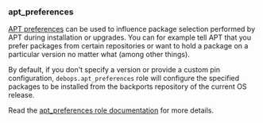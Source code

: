 ### apt_preferences

[APT preferences](https://wiki.debian.org/AptPreferences) can be used to
influence package selection performed by APT during installation or
upgrades. You can for example tell APT that you prefer packages from
certain repositories or want to hold a package on a particular version
no matter what (among other things).

By default, if you don't specify a version or provide a custom pin
configuration, `debops.apt_preferences` role will configure the
specified packages to be installed from the backports repository of the
current OS release.

Read the [apt_preferences role documentation](https://docs.debops.org/en/HEAD/ansible/roles/apt_preferences/) for more details.

